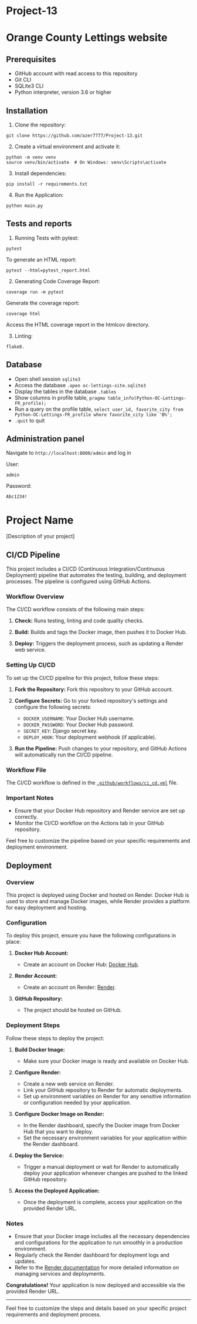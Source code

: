 # Project-13

# Orange County Lettings website

## Prerequisites

- GitHub account with read access to this repository
- Git CLI
- SQLite3 CLI
- Python interpreter, version 3.6 or higher


## Installation

1. Clone the repository:
````
git clone https://github.com/azer7777/Project-13.git
````
2. Create a virtual environment and activate it:
````
python -m venv venv 
source venv/bin/activate  # On Windows: venv\Scripts\activate
````
3. Install dependencies:
````
pip install -r requirements.txt
````
4. Run the Application:
````
python main.py
````
## Tests and reports

1. Running Tests with pytest:
````
pytest
````
To generate an HTML report:
````
pytest --html=pytest_report.html
````
2. Generating Code Coverage Report:
````
coverage run -m pytest
````
Generate the coverage report:
````
coverage html
````
Access the HTML coverage report in the htmlcov directory.

3. Linting:
````
flake8.
````

## Database

- Open shell session `sqlite3`
- Access the database `.open oc-lettings-site.sqlite3`
- Display the tables in the database `.tables`
- Show columns in profile table, `pragma table_info(Python-OC-Lettings-FR_profile);`
- Run a query on the profile table, `select user_id, favorite_city from
  Python-OC-Lettings-FR_profile where favorite_city like 'B%';`
- `.quit` to quit

## Administration panel

Navigate to `http://localhost:8000/admin` and log in

User:
````
admin
````
Password:
````
Abc1234!
````
# Project Name

[Description of your project]

## CI/CD Pipeline

This project includes a CI/CD (Continuous Integration/Continuous Deployment) pipeline that automates the testing, building, and deployment processes. The pipeline is configured using GitHub Actions.

### Workflow Overview

The CI/CD workflow consists of the following main steps:

1. **Check:** Runs testing, linting and code quality checks.

2. **Build:** Builds and tags the Docker image, then pushes it to Docker Hub.

3. **Deploy:** Triggers the deployment process, such as updating a Render web service.

### Setting Up CI/CD

To set up the CI/CD pipeline for this project, follow these steps:

1. **Fork the Repository:** Fork this repository to your GitHub account.

2. **Configure Secrets:** Go to your forked repository's settings and configure the following secrets:
   - `DOCKER_USERNAME`: Your Docker Hub username.
   - `DOCKER_PASSWORD`: Your Docker Hub password.
   - `SECRET_KEY`: Django secret key.
   - `DEPLOY_HOOK`: Your deployment webhook (if applicable).

3. **Run the Pipeline:** Push changes to your repository, and GitHub Actions will automatically run the CI/CD pipeline.

### Workflow File

The CI/CD workflow is defined in the [`.github/workflows/ci_cd.yml`](.github/workflows/ci_cd.yml) file.

### Important Notes

- Ensure that your Docker Hub repository and Render service are set up correctly.
- Monitor the CI/CD workflow on the Actions tab in your GitHub repository.

Feel free to customize the pipeline based on your specific requirements and deployment environment.

## Deployment

### Overview

This project is deployed using Docker and hosted on Render. Docker Hub is used to store and manage Docker images, while Render provides a platform for easy deployment and hosting.

### Configuration

To deploy this project, ensure you have the following configurations in place:

1. **Docker Hub Account:**
   - Create an account on Docker Hub: [Docker Hub](https://hub.docker.com/).

2. **Render Account:**
   - Create an account on Render: [Render](https://render.com/).

3. **GitHub Repository:**
   - The project should be hosted on GitHub.

### Deployment Steps

Follow these steps to deploy the project:

1. **Build Docker Image:**
   - Make sure your Docker image is ready and available on Docker Hub.

2. **Configure Render:**
   - Create a new web service on Render.
   - Link your GitHub repository to Render for automatic deployments.
   - Set up environment variables on Render for any sensitive information or configuration needed by your application.

3. **Configure Docker Image on Render:**
   - In the Render dashboard, specify the Docker image from Docker Hub that you want to deploy.
   - Set the necessary environment variables for your application within the Render dashboard.

4. **Deploy the Service:**
   - Trigger a manual deployment or wait for Render to automatically deploy your application whenever changes are pushed to the linked GitHub repository.

5. **Access the Deployed Application:**
   - Once the deployment is complete, access your application on the provided Render URL.

### Notes

- Ensure that your Docker image includes all the necessary dependencies and configurations for the application to run smoothly in a production environment.
- Regularly check the Render dashboard for deployment logs and updates.
- Refer to the [Render documentation](https://render.com/docs) for more detailed information on managing services and deployments.

**Congratulations!** Your application is now deployed and accessible via the provided Render URL.

---

Feel free to customize the steps and details based on your specific project requirements and deployment process.

